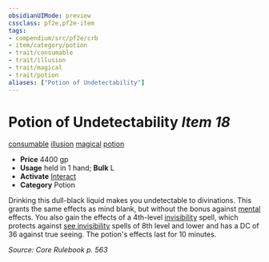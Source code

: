 ```yaml
---
obsidianUIMode: preview
cssclass: pf2e,pf2e-item
tags:
- compendium/src/pf2e/crb
- item/category/potion
- trait/consumable
- trait/illusion
- trait/magical
- trait/potion
aliases: ["Potion of Undetectability"]
---
```

# Potion of Undetectability *Item 18*  
[consumable](/rules/traits/consumable.md)  [illusion](/rules/traits/illusion.md)  [magical](/rules/traits/magical.md)  [potion](/rules/traits/potion.md)  

- **Price** 4400 gp
- **Usage** held in 1 hand; **Bulk** L
- **Activate** [Interact](/rules/actions/interact.md)
- **Category** Potion

Drinking this dull-black liquid makes you undetectable to divinations. This grants the same effects as mind blank, but without the bonus against [mental](/rules/traits/mental.md) effects. You also gain the effects of a 4th-level [invisibility](/compendium/spells/invisibility.md) spell, which protects against [see invisibility](/compendium/spells/see-invisibility.md) spells of 8th level and lower and has a DC of 36 against true seeing. The potion's effects last for 10 minutes.

*Source: Core Rulebook p. 563*